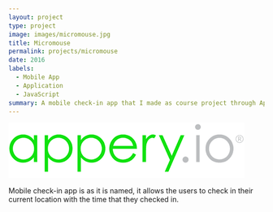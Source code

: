 ```yaml
---
layout: project
type: project
image: images/micromouse.jpg
title: Micromouse
permalink: projects/micromouse
date: 2016
labels:
  - Mobile App
  - Application
  - JavaScript
summary: A mobile check-in app that I made as course project through Appery.io in 2016.
---
```


<div class="ui small rounded images">
  <img class="ui image" src="../images/appery.png">
</div>

Mobile check-in app is as it is named, it allows the users to check in their current location with the time that they checked in.



